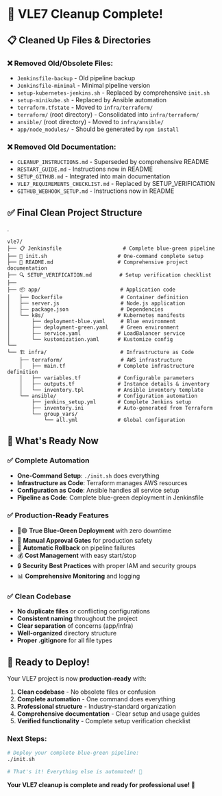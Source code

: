 # 🎉 VLE7 Cleanup Complete!

## 📋 Cleaned Up Files & Directories

### ❌ Removed Old/Obsolete Files:
- `Jenkinsfile-backup` - Old pipeline backup
- `Jenkinsfile-minimal` - Minimal pipeline version
- `setup-kubernetes-jenkins.sh` - Replaced by comprehensive `init.sh`
- `setup-minikube.sh` - Replaced by Ansible automation
- `terraform.tfstate` - Moved to `infra/terraform/`
- `terraform/` (root directory) - Consolidated into `infra/terraform/`
- `ansible/` (root directory) - Moved to `infra/ansible/`
- `app/node_modules/` - Should be generated by `npm install`

### ❌ Removed Old Documentation:
- `CLEANUP_INSTRUCTIONS.md` - Superseded by comprehensive README
- `RESTART_GUIDE.md` - Instructions now in README
- `SETUP_GITHUB.md` - Integrated into main documentation
- `VLE7_REQUIREMENTS_CHECKLIST.md` - Replaced by SETUP_VERIFICATION
- `GITHUB_WEBHOOK_SETUP.md` - Instructions now in README

## ✅ Final Clean Project Structure
.
```
vle7/
├── 📋 Jenkinsfile                    # Complete blue-green pipeline
├── 🚀 init.sh                       # One-command complete setup
├── 📖 README.md                     # Comprehensive project documentation
├── 🔍 SETUP_VERIFICATION.md         # Setup verification checklist
├── 
├── 📦 app/                          # Application code
│   ├── Dockerfile                   # Container definition
│   ├── server.js                    # Node.js application
│   ├── package.json                 # Dependencies
│   └── k8s/                        # Kubernetes manifests
│       ├── deployment-blue.yaml     # Blue environment
│       ├── deployment-green.yaml    # Green environment
│       ├── service.yaml            # LoadBalancer service
│       └── kustomization.yaml      # Kustomize config
└── 
└── 🏗️ infra/                        # Infrastructure as Code
    ├── terraform/                   # AWS infrastructure
    │   ├── main.tf                 # Complete infrastructure definition
    │   ├── variables.tf            # Configurable parameters
    │   ├── outputs.tf              # Instance details & inventory
    │   └── inventory.tpl           # Ansible inventory template
    └── ansible/                    # Configuration automation
        ├── jenkins_setup.yml       # Complete Jenkins setup
        ├── inventory.ini           # Auto-generated from Terraform
        └── group_vars/
            └── all.yml             # Global configuration
```

## 🎯 What's Ready Now

### ✅ Complete Automation
- **One-Command Setup**: `./init.sh` does everything
- **Infrastructure as Code**: Terraform manages AWS resources
- **Configuration as Code**: Ansible handles all service setup
- **Pipeline as Code**: Complete blue-green deployment in Jenkinsfile

### ✅ Production-Ready Features
- 🔵🟢 **True Blue-Green Deployment** with zero downtime
- 🚦 **Manual Approval Gates** for production safety
- 🔄 **Automatic Rollback** on pipeline failures
- 💰 **Cost Management** with easy start/stop
- 🔒 **Security Best Practices** with proper IAM and security groups
- 📊 **Comprehensive Monitoring** and logging

### ✅ Clean Codebase
- **No duplicate files** or conflicting configurations
- **Consistent naming** throughout the project
- **Clear separation** of concerns (app/infra)
- **Well-organized** directory structure
- **Proper .gitignore** for all file types

## 🚀 Ready to Deploy!

Your VLE7 project is now **production-ready** with:

1. **Clean codebase** - No obsolete files or confusion
2. **Complete automation** - One command does everything
3. **Professional structure** - Industry-standard organization
4. **Comprehensive documentation** - Clear setup and usage guides
5. **Verified functionality** - Complete setup verification checklist

### Next Steps:
```bash
# Deploy your complete blue-green pipeline:
./init.sh

# That's it! Everything else is automated! 🎊
```

**Your VLE7 cleanup is complete and ready for professional use! 🎉**